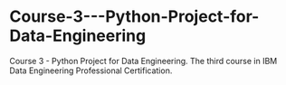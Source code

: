 # Course-3---Python-Project-for-Data-Engineering
Course 3 - Python Project for Data Engineering. The third course in IBM Data Engineering Professional Certification.
